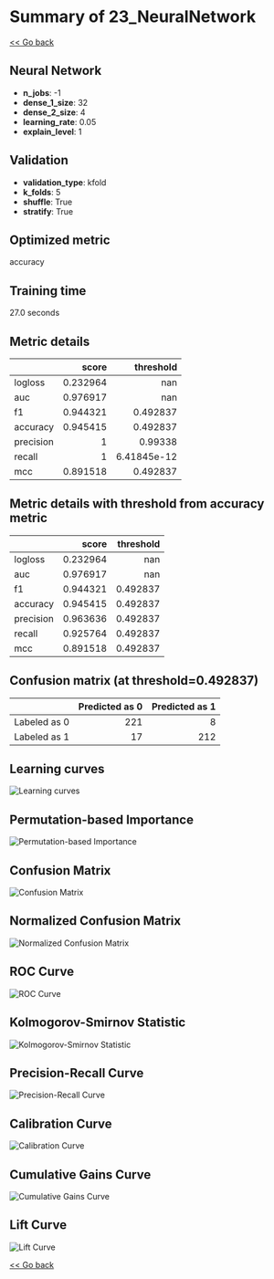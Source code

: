 # Summary of 23_NeuralNetwork

[<< Go back](../README.md)


## Neural Network
- **n_jobs**: -1
- **dense_1_size**: 32
- **dense_2_size**: 4
- **learning_rate**: 0.05
- **explain_level**: 1

## Validation
 - **validation_type**: kfold
 - **k_folds**: 5
 - **shuffle**: True
 - **stratify**: True

## Optimized metric
accuracy

## Training time

27.0 seconds

## Metric details
|           |    score |     threshold |
|:----------|---------:|--------------:|
| logloss   | 0.232964 | nan           |
| auc       | 0.976917 | nan           |
| f1        | 0.944321 |   0.492837    |
| accuracy  | 0.945415 |   0.492837    |
| precision | 1        |   0.99338     |
| recall    | 1        |   6.41845e-12 |
| mcc       | 0.891518 |   0.492837    |


## Metric details with threshold from accuracy metric
|           |    score |   threshold |
|:----------|---------:|------------:|
| logloss   | 0.232964 |  nan        |
| auc       | 0.976917 |  nan        |
| f1        | 0.944321 |    0.492837 |
| accuracy  | 0.945415 |    0.492837 |
| precision | 0.963636 |    0.492837 |
| recall    | 0.925764 |    0.492837 |
| mcc       | 0.891518 |    0.492837 |


## Confusion matrix (at threshold=0.492837)
|              |   Predicted as 0 |   Predicted as 1 |
|:-------------|-----------------:|-----------------:|
| Labeled as 0 |              221 |                8 |
| Labeled as 1 |               17 |              212 |

## Learning curves
![Learning curves](learning_curves.png)

## Permutation-based Importance
![Permutation-based Importance](permutation_importance.png)
## Confusion Matrix

![Confusion Matrix](confusion_matrix.png)


## Normalized Confusion Matrix

![Normalized Confusion Matrix](confusion_matrix_normalized.png)


## ROC Curve

![ROC Curve](roc_curve.png)


## Kolmogorov-Smirnov Statistic

![Kolmogorov-Smirnov Statistic](ks_statistic.png)


## Precision-Recall Curve

![Precision-Recall Curve](precision_recall_curve.png)


## Calibration Curve

![Calibration Curve](calibration_curve_curve.png)


## Cumulative Gains Curve

![Cumulative Gains Curve](cumulative_gains_curve.png)


## Lift Curve

![Lift Curve](lift_curve.png)



[<< Go back](../README.md)
